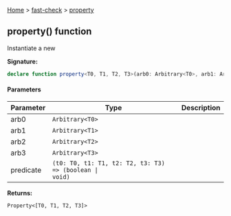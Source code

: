 [Home](/) &gt; [fast-check](../fast-check.md) &gt; [property](property_3.md)

## property() function

Instantiate a new 

<b>Signature:</b>

```typescript
declare function property<T0, T1, T2, T3>(arb0: Arbitrary<T0>, arb1: Arbitrary<T1>, arb2: Arbitrary<T2>, arb3: Arbitrary<T3>, predicate: (t0: T0, t1: T1, t2: T2, t3: T3) => (boolean | void)): Property<[T0, T1, T2, T3]>;
```

#### Parameters

|  Parameter | Type | Description |
|  --- | --- | --- |
|  arb0 | <code>Arbitrary&lt;T0&gt;</code> |  |
|  arb1 | <code>Arbitrary&lt;T1&gt;</code> |  |
|  arb2 | <code>Arbitrary&lt;T2&gt;</code> |  |
|  arb3 | <code>Arbitrary&lt;T3&gt;</code> |  |
|  predicate | <code>(t0: T0, t1: T1, t2: T2, t3: T3) =&gt; (boolean &#124; void)</code> |  |

<b>Returns:</b>

`Property<[T0, T1, T2, T3]>`

